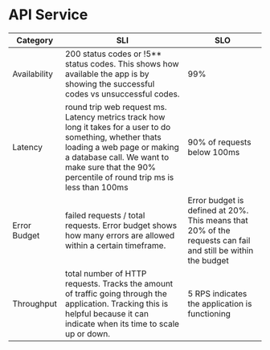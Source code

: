 # API Service

| Category     | SLI | SLO                                                                                                         |
|--------------|-----|-------------------------------------------------------------------------------------------------------------|
| Availability | 200 status codes or !5** status codes.  This shows how available the app is by showing the successful codes vs unsuccessful codes.     | 99%                                                                                                         |
| Latency      | round trip web request ms.  Latency metrics track how long it takes for a user to do something, whether thats loading a web page or making a database call. We want to make sure that the 90% percentile of round trip ms is less than 100ms     | 90% of requests below 100ms                                                                                 |
| Error Budget | failed requests / total requests.  Error budget shows how many errors are allowed within a certain timeframe.    | Error budget is defined at 20%. This means that 20% of the requests can fail and still be within the budget |
| Throughput   | total number of HTTP requests.  Tracks the amount of traffic going through the application.  Tracking this is helpful because it can indicate when its time to scale up or down.   | 5 RPS indicates the application is functioning                                                              |